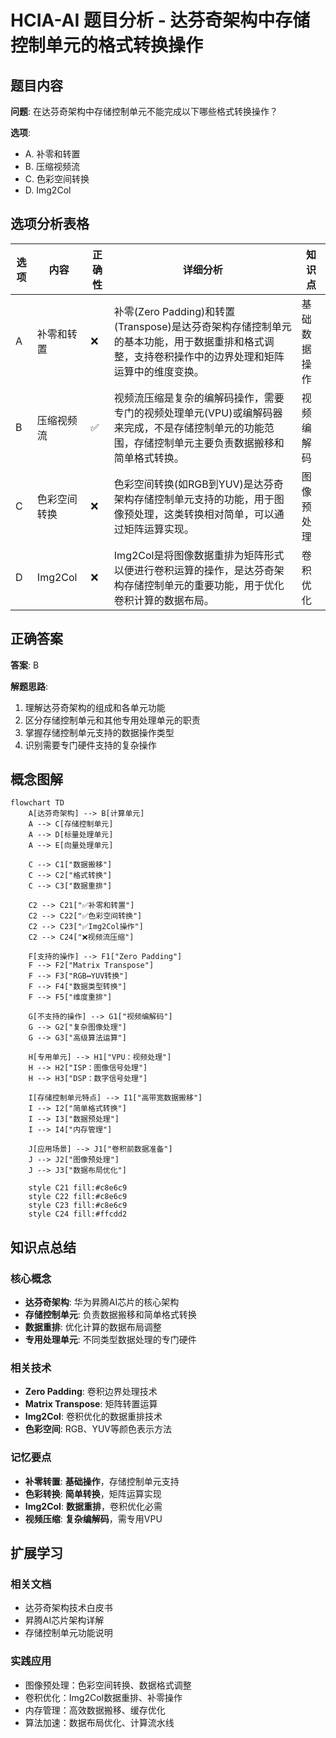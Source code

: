 # HCIA-AI 题目分析 - 达芬奇架构中存储控制单元的格式转换操作

## 题目内容

**问题**: 在达芬奇架构中存储控制单元不能完成以下哪些格式转换操作？

**选项**:
- A. 补零和转置
- B. 压缩视频流
- C. 色彩空间转换
- D. Img2Col

## 选项分析表格

| 选项 | 内容 | 正确性 | 详细分析 | 知识点 |
|------|------|--------|----------|--------|
| A | 补零和转置 | ❌ | 补零(Zero Padding)和转置(Transpose)是达芬奇架构存储控制单元的基本功能，用于数据重排和格式调整，支持卷积操作中的边界处理和矩阵运算中的维度变换。 | 基础数据操作 |
| B | 压缩视频流 | ✅ | 视频流压缩是复杂的编解码操作，需要专门的视频处理单元(VPU)或编解码器来完成，不是存储控制单元的功能范围，存储控制单元主要负责数据搬移和简单格式转换。 | 视频编解码 |
| C | 色彩空间转换 | ❌ | 色彩空间转换(如RGB到YUV)是达芬奇架构存储控制单元支持的功能，用于图像预处理，这类转换相对简单，可以通过矩阵运算实现。 | 图像预处理 |
| D | Img2Col | ❌ | Img2Col是将图像数据重排为矩阵形式以便进行卷积运算的操作，是达芬奇架构存储控制单元的重要功能，用于优化卷积计算的数据布局。 | 卷积优化 |

## 正确答案
**答案**: B

**解题思路**: 
1. 理解达芬奇架构的组成和各单元功能
2. 区分存储控制单元和其他专用处理单元的职责
3. 掌握存储控制单元支持的数据操作类型
4. 识别需要专门硬件支持的复杂操作

## 概念图解

```mermaid
flowchart TD
    A[达芬奇架构] --> B[计算单元]
    A --> C[存储控制单元]
    A --> D[标量处理单元]
    A --> E[向量处理单元]
    
    C --> C1["数据搬移"]
    C --> C2["格式转换"]
    C --> C3["数据重排"]
    
    C2 --> C21["✅补零和转置"]
    C2 --> C22["✅色彩空间转换"]
    C2 --> C23["✅Img2Col操作"]
    C2 --> C24["❌视频流压缩"]
    
    F[支持的操作] --> F1["Zero Padding"]
    F --> F2["Matrix Transpose"]
    F --> F3["RGB↔YUV转换"]
    F --> F4["数据类型转换"]
    F --> F5["维度重排"]
    
    G[不支持的操作] --> G1["视频编解码"]
    G --> G2["复杂图像处理"]
    G --> G3["高级算法运算"]
    
    H[专用单元] --> H1["VPU：视频处理"]
    H --> H2["ISP：图像信号处理"]
    H --> H3["DSP：数字信号处理"]
    
    I[存储控制单元特点] --> I1["高带宽数据搬移"]
    I --> I2["简单格式转换"]
    I --> I3["数据预处理"]
    I --> I4["内存管理"]
    
    J[应用场景] --> J1["卷积前数据准备"]
    J --> J2["图像预处理"]
    J --> J3["数据布局优化"]
    
    style C21 fill:#c8e6c9
    style C22 fill:#c8e6c9
    style C23 fill:#c8e6c9
    style C24 fill:#ffcdd2
```

## 知识点总结

### 核心概念
- **达芬奇架构**: 华为昇腾AI芯片的核心架构
- **存储控制单元**: 负责数据搬移和简单格式转换
- **数据重排**: 优化计算的数据布局调整
- **专用处理单元**: 不同类型数据处理的专门硬件

### 相关技术
- **Zero Padding**: 卷积边界处理技术
- **Matrix Transpose**: 矩阵转置运算
- **Img2Col**: 卷积优化的数据重排技术
- **色彩空间**: RGB、YUV等颜色表示方法

### 记忆要点
- **补零转置**: **基础操作**，存储控制单元支持
- **色彩转换**: **简单转换**，矩阵运算实现
- **Img2Col**: **数据重排**，卷积优化必需
- **视频压缩**: **复杂编解码**，需专用VPU

## 扩展学习

### 相关文档
- 达芬奇架构技术白皮书
- 昇腾AI芯片架构详解
- 存储控制单元功能说明

### 实践应用
- 图像预处理：色彩空间转换、数据格式调整
- 卷积优化：Img2Col数据重排、补零操作
- 内存管理：高效数据搬移、缓存优化
- 算法加速：数据布局优化、计算流水线